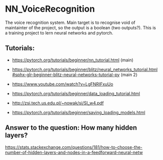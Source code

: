 # NN_VoiceRecognition

The voice recognition system. Main target is to recognise void of maintainter of the project, so the output is a boolean (two outputs?). 
This is a training project to lern neural networks and pytorch. 

## Tutorials:

- https://pytorch.org/tutorials/beginner/nn_tutorial.html (main)

- https://pytorch.org/tutorials/beginner/blitz/neural_networks_tutorial.html#sphx-glr-beginner-blitz-neural-networks-tutorial-py (main 2)

- https://www.youtube.com/watch?v=LgFNRIFxuUo

- https://pytorch.org/tutorials/beginner/data_loading_tutorial.html

- http://zsi.tech.us.edu.pl/~nowak/si/SI_w4.pdf

- https://pytorch.org/tutorials/beginner/saving_loading_models.html

## Answer to the question: How many hidden layers?

https://stats.stackexchange.com/questions/181/how-to-choose-the-number-of-hidden-layers-and-nodes-in-a-feedforward-neural-netw

